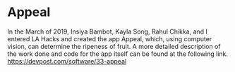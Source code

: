 # Appeal
In the March of 2019, Insiya Bambot, Kayla Song, Rahul Chikka, and I entered LA Hacks and created the app Appeal, which, using computer vision, can determine the ripeness of fruit.
A more detailed description of the work done and code for the app itself can be found at the following link.
https://devpost.com/software/33-appeal
